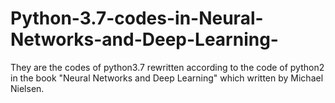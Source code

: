 # Python-3.7-codes-in-Neural-Networks-and-Deep-Learning-
They are the codes of python3.7 rewritten according to the code of python2 in the book "Neural Networks and Deep Learning" which written by Michael Nielsen. 
